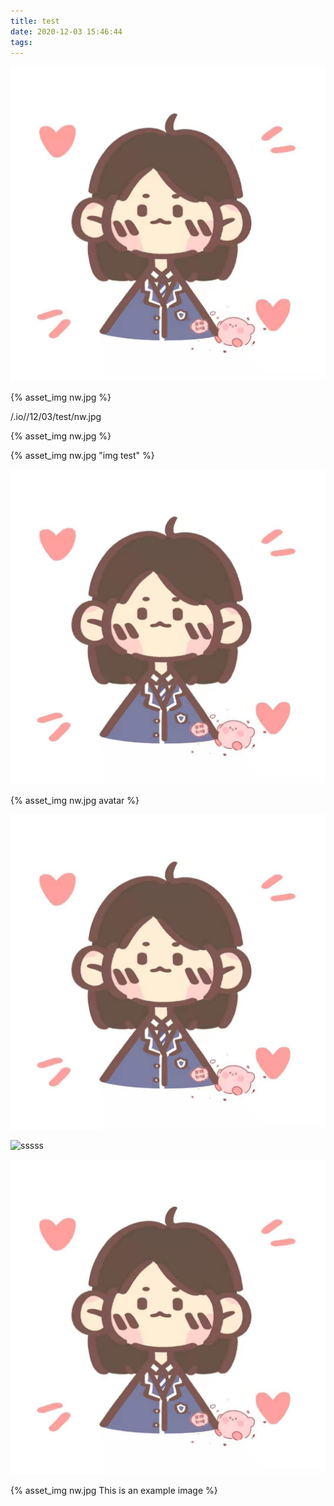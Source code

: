 ```yaml
---
title: test
date: 2020-12-03 15:46:44
tags: 
---
```


![本地图片](nw.jpg)

{% asset_img nw.jpg %} 

/.io//12/03/test/nw.jpg

{% asset_img nw.jpg %} 

{% asset_img nw.jpg "img test" %}

![direct](nw.jpg)

{% asset_img nw.jpg avatar %}





![ss](test/nw.jpg)

![sssss]()

![header]( img/nw.jpg)

{% asset_img nw.jpg This is an example image %}
